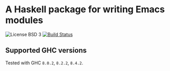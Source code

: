 # A Haskell package for writing Emacs modules #

![License BSD 3][badge-license]
[![Build Status][badge-travis]](https://travis-ci.org/sergv/emacs-modules)

## Supported GHC versions ##

Tested with GHC `8.0.2`, `8.2.2`, `8.4.2`.

[badge-license]: https://img.shields.io/badge/license-BSD_3-green.svg?dummy
[badge-travis]: https://travis-ci.org/sergv/emacs-modules.svg?branch=master
